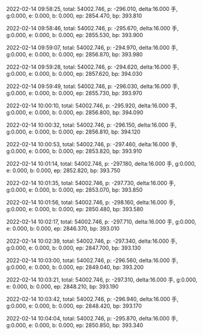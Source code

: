 2022-02-14 09:58:25, total: 54002.746, p: -296.010, delta:16.000 手, g:0.000, e: 0.000, b: 0.000, ep: 2854.470, bp: 393.810

2022-02-14 09:58:46, total: 54002.746, p: -295.670, delta:16.000 手, g:0.000, e: 0.000, b: 0.000, ep: 2855.530, bp: 393.900

2022-02-14 09:59:07, total: 54002.746, p: -294.970, delta:16.000 手, g:0.000, e: 0.000, b: 0.000, ep: 2856.870, bp: 393.980

2022-02-14 09:59:28, total: 54002.746, p: -294.620, delta:16.000 手, g:0.000, e: 0.000, b: 0.000, ep: 2857.620, bp: 394.030

2022-02-14 09:59:49, total: 54002.746, p: -296.030, delta:16.000 手, g:0.000, e: 0.000, b: 0.000, ep: 2855.730, bp: 393.970

2022-02-14 10:00:10, total: 54002.746, p: -295.920, delta:16.000 手, g:0.000, e: 0.000, b: 0.000, ep: 2856.800, bp: 394.090

2022-02-14 10:00:32, total: 54002.746, p: -296.150, delta:16.000 手, g:0.000, e: 0.000, b: 0.000, ep: 2856.810, bp: 394.120

2022-02-14 10:00:53, total: 54002.746, p: -297.460, delta:16.000 手, g:0.000, e: 0.000, b: 0.000, ep: 2853.820, bp: 393.910

2022-02-14 10:01:14, total: 54002.746, p: -297.180, delta:16.000 手, g:0.000, e: 0.000, b: 0.000, ep: 2852.820, bp: 393.750

2022-02-14 10:01:35, total: 54002.746, p: -297.730, delta:16.000 手, g:0.000, e: 0.000, b: 0.000, ep: 2853.070, bp: 393.850

2022-02-14 10:01:56, total: 54002.746, p: -298.160, delta:16.000 手, g:0.000, e: 0.000, b: 0.000, ep: 2850.480, bp: 393.580

2022-02-14 10:02:17, total: 54002.746, p: -297.710, delta:16.000 手, g:0.000, e: 0.000, b: 0.000, ep: 2846.370, bp: 393.010

2022-02-14 10:02:39, total: 54002.746, p: -297.340, delta:16.000 手, g:0.000, e: 0.000, b: 0.000, ep: 2847.700, bp: 393.130

2022-02-14 10:03:00, total: 54002.746, p: -296.560, delta:16.000 手, g:0.000, e: 0.000, b: 0.000, ep: 2849.040, bp: 393.200

2022-02-14 10:03:21, total: 54002.746, p: -297.310, delta:16.000 手, g:0.000, e: 0.000, b: 0.000, ep: 2848.210, bp: 393.190

2022-02-14 10:03:42, total: 54002.746, p: -296.940, delta:16.000 手, g:0.000, e: 0.000, b: 0.000, ep: 2848.420, bp: 393.170

2022-02-14 10:04:04, total: 54002.746, p: -295.870, delta:16.000 手, g:0.000, e: 0.000, b: 0.000, ep: 2850.850, bp: 393.340